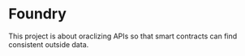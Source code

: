# Foundry

This project is about oraclizing APIs so that smart contracts can find consistent outside data.
